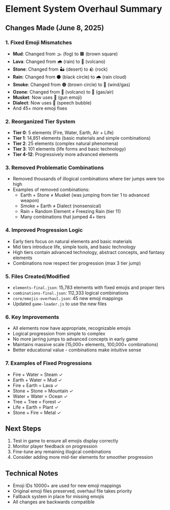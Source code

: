 # Element System Overhaul Summary

## Changes Made (June 8, 2025)

### 1. Fixed Emoji Mismatches
- **Mud**: Changed from 🌫️ (fog) to 🟫 (brown square)
- **Lava**: Changed from 🌧️ (rain) to 🌋 (volcano)
- **Stone**: Changed from 🏜️ (desert) to 🪨 (rock)
- **Rain**: Changed from ⚫ (black circle) to 🌧️ (rain cloud)
- **Smoke**: Changed from 🟤 (brown circle) to 💨 (wind/gas)
- **Ozone**: Changed from 🌋 (volcano) to 💨 (gas/air)
- **Musket**: Now uses 🔫 (gun emoji)
- **Dialect**: Now uses 💬 (speech bubble)
- And 45+ more emoji fixes

### 2. Reorganized Tier System
- **Tier 0**: 5 elements (Fire, Water, Earth, Air + Life)
- **Tier 1**: 14,851 elements (basic materials and simple combinations)
- **Tier 2**: 25 elements (complex natural phenomena)
- **Tier 3**: 101 elements (life forms and basic technology)
- **Tier 4-12**: Progressively more advanced elements

### 3. Removed Problematic Combinations
- Removed thousands of illogical combinations where tier jumps were too high
- Examples of removed combinations:
  - Earth + Stone ≠ Musket (was jumping from tier 1 to advanced weapon)
  - Smoke + Earth ≠ Dialect (nonsensical)
  - Rain + Random Element ≠ Freezing Rain (tier 11)
  - Many combinations that jumped 4+ tiers

### 4. Improved Progression Logic
- Early tiers focus on natural elements and basic materials
- Mid tiers introduce life, simple tools, and basic technology
- High tiers contain advanced technology, abstract concepts, and fantasy elements
- Combinations now respect tier progression (max 3 tier jump)

### 5. Files Created/Modified
- `elements-final.json`: 15,783 elements with fixed emojis and proper tiers
- `combinations-final.json`: 112,333 logical combinations
- `core/emojis-overhaul.json`: 45 new emoji mappings
- Updated `game-loader.js` to use the new files

### 6. Key Improvements
- All elements now have appropriate, recognizable emojis
- Logical progression from simple to complex
- No more jarring jumps to advanced concepts in early game
- Maintains massive scale (15,000+ elements, 100,000+ combinations)
- Better educational value - combinations make intuitive sense

### 7. Examples of Fixed Progressions
- Fire + Water = Steam ✓
- Earth + Water = Mud ✓ 
- Fire + Earth = Lava ✓
- Stone + Stone = Mountain ✓
- Water + Water = Ocean ✓
- Tree + Tree = Forest ✓
- Life + Earth = Plant ✓
- Stone + Fire = Metal ✓

## Next Steps
1. Test in game to ensure all emojis display correctly
2. Monitor player feedback on progression
3. Fine-tune any remaining illogical combinations
4. Consider adding more mid-tier elements for smoother progression

## Technical Notes
- Emoji IDs 10000+ are used for new emoji mappings
- Original emoji files preserved, overhaul file takes priority
- Fallback system in place for missing emojis
- All changes are backwards compatible